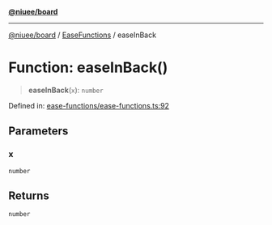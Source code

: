 [**@niuee/board**](../../../README.md)

***

[@niuee/board](../../../globals.md) / [EaseFunctions](../README.md) / easeInBack

# Function: easeInBack()

> **easeInBack**(`x`): `number`

Defined in: [ease-functions/ease-functions.ts:92](https://github.com/niuee/board/blob/a0a1179721d4f4b943b6a9bc156753ac9737e502/src/ease-functions/ease-functions.ts#L92)

## Parameters

### x

`number`

## Returns

`number`
